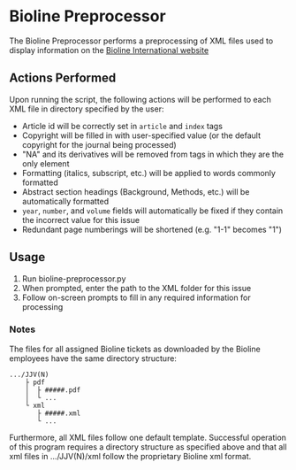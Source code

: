 # Bioline Preprocessor
The Bioline Preprocessor performs a preprocessing of XML files used to display information on the [Bioline International website](http://www.bioline.org.br/)

## Actions Performed
Upon running the script, the following actions will be performed to each XML file in directory specified by the user:
* Article id will be correctly set in `article` and `index` tags
* Copyright will be filled in with user-specified value (or the default copyright for the journal being processed)
* "NA" and its derivatives will be removed from tags in which they are the only element
* Formatting (italics, subscript, etc.) will be applied to words commonly formatted
* Abstract section headings (Background, Methods, etc.) will be automatically formatted
* `year`, `number`, and `volume` fields will automatically be fixed if they contain the incorrect value for this issue
* Redundant page numberings will be shortened (e.g. "1-1" becomes "1") 

## Usage
1. Run bioline-preprocessor.py
2. When prompted, enter the path to the XML folder for this issue
3. Follow on-screen prompts to fill in any required information for processing

### Notes
The files for all assigned Bioline tickets as downloaded by the Bioline employees have the same directory structure:  
```
.../JJV(N)  
	├ pdf  
	│  ├ #####.pdf  
	│  └ ...  
	└ xml  
	   ├ #####.xml  
	   └ ...
```  
Furthermore, all XML files follow one default template. Successful operation of this program requires a directory structure as specified above and that all xml files in .../JJV(N)/xml follow the proprietary Bioline xml format.